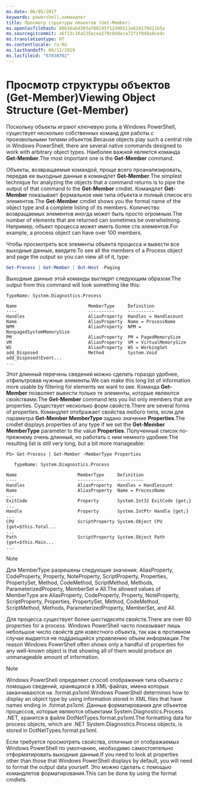 ```yaml
---
ms.date: 06/05/2017
keywords: powershell,командлет
title: Просмотр структуры объектов (Get-Member)
ms.openlocfilehash: 80b36abd303a708195f12d96511e616178d11b5a
ms.sourcegitcommit: a6f13c16a535acea279c0ddeca72f1f0d8a8ce4c
ms.translationtype: HT
ms.contentlocale: ru-RU
ms.lasthandoff: 06/12/2019
ms.locfileid: "67030702"
---
```

# <a name="viewing-object-structure-get-member"></a><span data-ttu-id="59284-103">Просмотр структуры объектов (Get-Member)</span><span class="sxs-lookup"><span data-stu-id="59284-103">Viewing Object Structure (Get-Member)</span></span>

<span data-ttu-id="59284-104">Поскольку объекты играют ключевую роль в Windows PowerShell, существует несколько собственных команд для работы с произвольными типами объектов.</span><span class="sxs-lookup"><span data-stu-id="59284-104">Because objects play such a central role in Windows PowerShell, there are several native commands designed to work with arbitrary object types.</span></span> <span data-ttu-id="59284-105">Наиболее важной является команда **Get-Member**.</span><span class="sxs-lookup"><span data-stu-id="59284-105">The most important one is the **Get-Member** command.</span></span>

<span data-ttu-id="59284-106">Объекты, возвращаемые командой, проще всего проанализировать, передав ее выходные данные в командлет **Get-Member**.</span><span class="sxs-lookup"><span data-stu-id="59284-106">The simplest technique for analyzing the objects that a command returns is to pipe the output of that command to the **Get-Member** cmdlet.</span></span> <span data-ttu-id="59284-107">Командлет **Get-Member** показывает формальное имя типа объекта и полный список его элементов.</span><span class="sxs-lookup"><span data-stu-id="59284-107">The **Get-Member** cmdlet shows you the formal name of the object type and a complete listing of its members.</span></span> <span data-ttu-id="59284-108">Количество возвращаемых элементов иногда может быть просто огромным.</span><span class="sxs-lookup"><span data-stu-id="59284-108">The number of elements that are returned can sometimes be overwhelming.</span></span> <span data-ttu-id="59284-109">Например, объект процесса может иметь более ста элементов.</span><span class="sxs-lookup"><span data-stu-id="59284-109">For example, a process object can have over 100 members.</span></span>

<span data-ttu-id="59284-110">Чтобы просмотреть все элементы объекта процесса и вывести все выходные данные, введите:</span><span class="sxs-lookup"><span data-stu-id="59284-110">To see all the members of a Process object and page the output so you can view all of it, type:</span></span>

```powershell
Get-Process | Get-Member | Out-Host -Paging
```

<span data-ttu-id="59284-111">Выходные данные этой команды выглядят следующим образом:</span><span class="sxs-lookup"><span data-stu-id="59284-111">The output from this command will look something like this:</span></span>

```output
TypeName: System.Diagnostics.Process

Name                           MemberType     Definition
----                           ----------     ----------
Handles                        AliasProperty  Handles = Handlecount
Name                           AliasProperty  Name = ProcessName
NPM                            AliasProperty  NPM = NonpagedSystemMemorySize
PM                             AliasProperty  PM = PagedMemorySize
VM                             AliasProperty  VM = VirtualMemorySize
WS                             AliasProperty  WS = WorkingSet
add_Disposed                   Method         System.Void add_Disposed(Event...
...
```

<span data-ttu-id="59284-112">Этот длинный перечень сведений можно сделать гораздо удобнее, отфильтровав нужные элементы.</span><span class="sxs-lookup"><span data-stu-id="59284-112">We can make this long list of information more usable by filtering for elements we want to see.</span></span> <span data-ttu-id="59284-113">Команда **Get-Member** позволяет вывести только те элементы, которые являются свойствами.</span><span class="sxs-lookup"><span data-stu-id="59284-113">The **Get-Member** command lets you list only members that are properties.</span></span> <span data-ttu-id="59284-114">Существует несколько форм свойств.</span><span class="sxs-lookup"><span data-stu-id="59284-114">There are several forms of properties.</span></span> <span data-ttu-id="59284-115">Командлет отображает свойства любого типа, если для параметра **Get-Member MemberType** задано значение **Properties**.</span><span class="sxs-lookup"><span data-stu-id="59284-115">The cmdlet displays properties of any type if we set the **Get-Member MemberType** parameter to the value **Properties**.</span></span> <span data-ttu-id="59284-116">Полученный список по-прежнему очень длинный, но работать с ним немного удобнее:</span><span class="sxs-lookup"><span data-stu-id="59284-116">The resulting list is still very long, but a bit more manageable:</span></span>

```
PS> Get-Process | Get-Member -MemberType Properties

   TypeName: System.Diagnostics.Process

Name                       MemberType     Definition
----                       ----------     ----------
Handles                    AliasProperty  Handles = Handlecount
Name                       AliasProperty  Name = ProcessName
...
ExitCode                   Property       System.Int32 ExitCode {get;}
...
Handle                     Property       System.IntPtr Handle {get;}
...
CPU                        ScriptProperty System.Object CPU {get=$this.Total...
...
Path                       ScriptProperty System.Object Path {get=$this.Main...
...
```

> [!NOTE]
> <span data-ttu-id="59284-117">Для MemberType разрешены следующие значения: AliasProperty, CodeProperty, Property, NoteProperty, ScriptProperty, Properties, PropertySet, Method, CodeMethod, ScriptMethod, Methods, ParameterizedProperty, MemberSet и All.</span><span class="sxs-lookup"><span data-stu-id="59284-117">The allowed values of MemberType are AliasProperty, CodeProperty, Property, NoteProperty, ScriptProperty, Properties, PropertySet, Method, CodeMethod, ScriptMethod, Methods, ParameterizedProperty, MemberSet, and All.</span></span>

<span data-ttu-id="59284-118">Для процесса существует более шестидесяти свойств.</span><span class="sxs-lookup"><span data-stu-id="59284-118">There are over 60 properties for a process.</span></span> <span data-ttu-id="59284-119">Windows PowerShell часто показывает лишь небольшое число свойств для известного объекта, так как в противном случае выдается не поддающийся управлению объем информации.</span><span class="sxs-lookup"><span data-stu-id="59284-119">The reason Windows PowerShell often shows only a handful of properties for any well-known object is that showing all of them would produce an unmanageable amount of information.</span></span>

> [!NOTE]
> <span data-ttu-id="59284-120">Windows PowerShell определяет способ отображения типа объекта с помощью сведений, хранящихся в XML-файлах, имена которых заканчиваются на .format.ps1xml.</span><span class="sxs-lookup"><span data-stu-id="59284-120">Windows PowerShell determines how to display an object type by using information stored in XML files that have names ending in .format.ps1xml.</span></span> <span data-ttu-id="59284-121">Данные форматирования для объектов процессов, которые являются объектами System.Diagnostics.Process .NET, хранятся в файле DotNetTypes.format.ps1xml.</span><span class="sxs-lookup"><span data-stu-id="59284-121">The formatting data for process objects, which are .NET System.Diagnostics.Process objects, is stored in DotNetTypes.format.ps1xml.</span></span>

<span data-ttu-id="59284-122">Если требуется просмотреть свойства, отличные от отображаемых Windows PowerShell по умолчанию, необходимо самостоятельно отформатировать выходные данные.</span><span class="sxs-lookup"><span data-stu-id="59284-122">If you need to look at properties other than those that Windows PowerShell displays by default, you will need to format the output data yourself.</span></span> <span data-ttu-id="59284-123">Это можно сделать с помощью командлетов форматирования.</span><span class="sxs-lookup"><span data-stu-id="59284-123">This can be done by using the format cmdlets.</span></span>
